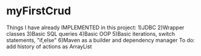 # myFirstCrud
Things I have already IMPLEMENTED in this project:
1)JDBC
2)Wrapper classes
3)Basic SQL queries
4)Basic OOP
5)Basic iterations, switch statements, "if,else"
6)Maven as a builder and dependency manager
To do: add history of actions as ArrayList
